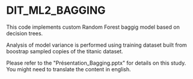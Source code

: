 # DIT_ML2_BAGGING

This code implements custom Random Forest baggig model based on decision trees.

Analysis of model variance is performed using training dataset built from boostrap sampled copies of the titanic dataset. 

Please refer to the "Présentation_Bagging.pptx" for details on this study. You might need to translate the content in english.